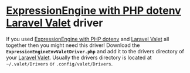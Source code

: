 # [ExpressionEngine with PHP dotenv](https://github.com/webteractive/expressionengine-env) [Laravel Valet](https://github.com/laravel/valet) driver

If you used [ExpressionEngine with PHP dotenv](https://github.com/webteractive/expressionengine-env) and [Laravel Valet](https://github.com/laravel/valet) all together then you might need this driver! Download the **`ExpressionEngineEnvValetDriver.php`** and add it to the drivers directory of your [Laravel Valet](https://github.com/laravel/valet). Usually the drivers directory is located at `~/.valet/Drivers` or `.config/valet/Drivers`.

